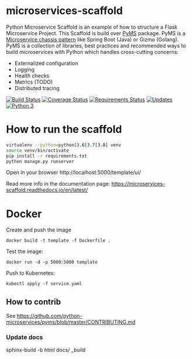 # microservices-scaffold
Python Microservice Scaffold is an example of how to structure a Flask Microservice Project.
This Scaffold is build over [PyMS](https://github.com/python-microservices/pyms) package. PyMS is a [Microservice chassis pattern](https://microservices.io/patterns/microservice-chassis.html)
like Spring Boot (Java) or Gizmo (Golang). PyMS is a collection of libraries, best practices and recommended ways to build
microservices with Python which handles cross-cutting concerns:
- Externalized configuration
- Logging
- Health checks
- Metrics (TODO)
- Distributed tracing

[![Build Status](https://travis-ci.org/python-microservices/microservices-scaffold.svg?branch=master)](https://travis-ci.org/python-microservices/microservices-scaffold)
[![Coverage Status](https://coveralls.io/repos/github/python-microservices/microservices-scaffold/badge.svg?branch=master)](https://coveralls.io/github/python-microservices/microservices-scaffold?branch=master)
[![Requirements Status](https://requires.io/github/python-microservices/microservices-scaffold/requirements.svg?branch=master)](https://requires.io/github/python-microservices/microservices-scaffold/requirements/?branch=master)
[![Updates](https://pyup.io/repos/github/python-microservices/microservices-scaffold/shield.svg)](https://pyup.io/repos/github/python-microservices/microservices-scaffold/)
[![Python 3](https://pyup.io/repos/github/python-microservices/microservices-scaffold/python-3-shield.svg)](https://pyup.io/repos/github/python-microservices/microservices-scaffold/)


# How to run the scaffold

```bash
virtualenv --python=python[3.6|3.7|3.8] venv
source venv/bin/activate
pip install -r requirements.txt
python manage.py runserver
```

Open in your browser http://localhost:5000/template/ui/

Read more info in the documentation page: 
https://microservices-scaffold.readthedocs.io/en/latest/

# Docker

Create and push the image

    docker build -t template -f Dockerfile .

Test the image:

    docker run -d -p 5000:5000 template
    
    
Push to Kubernetes:

    kubectl apply -f service.yaml
    
    
## How to contrib

See https://github.com/python-microservices/pyms/blob/master/CONTRIBUTING.md

### Update docs

   sphinx-build -b html docs/ _build